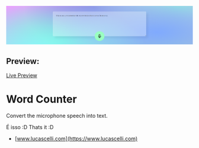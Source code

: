 [![Repository Cover](gitcover.png?raw=true "Repository Cover")](https://htmlpreview.github.io/?https://github.com/LucasCelli/Mini-Projetos/blob/master/Speech%20to%20Text/index.html)

## Preview:
[Live Preview](https://htmlpreview.github.io/?https://github.com/LucasCelli/Mini-Projetos/blob/master/Speech%20to%20Text/index.html)

# Word Counter
Convert the microphone speech into text.

É isso :D
Thats it :D
* [www.lucascelli.com](https://www.lucascelli.com)
